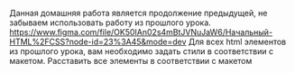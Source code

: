 Данная домашняя работа является продолжение предыдущей, не забываем использовать работу из прошлого урока.
https://www.figma.com/file/OK50IAn02s4mBtJVNuJaW6/Начальный-HTML%2FCSS?node-id=23%3A45&mode=dev
Для всех html элементов из прошлого урока, вам необходимо задать стили в соответствии с макетом.
Расставить все элементы в соответствии с макетом